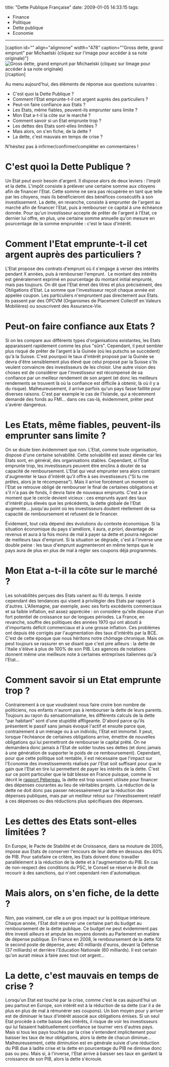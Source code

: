 title: "Dette Publique Française"
date: 2009-01-05 14:33:15
tags:
  - Finance
  - Politique
  - Dette publique
  - Economie
---

[caption id="" align="alignnone" width="478" caption="&quot;Gross dette, grand emprunt&quot; par Michaelski (cliquez sur l&#039;image pour accéder à sa note originale)"]![Gross dette, grand emprunt par Michaelski (cliquez sur limage pour accéder à sa note originale)](/images/)[/caption]

Au menu aujourd'hui, des éléments de réponse aux questions suivantes :

*   C'est quoi la Dette Publique ?
*   Comment l'Etat emprunte-t-il cet argent auprès des particuliers ?
*   Peut-on faire confiance aux Etats ?
*   Les Etats, même fiables, peuvent-ils emprunter sans limite ?
*   Mon Etat a-t-il la côte sur le marché ?
*   Comment savoir si un Etat emprunte trop ?
*   Les dettes des Etats sont-elles limitées ?
*   Mais alors, on s'en fiche, de la dette ?
*   La dette, c'est mauvais en temps de crise ?

N'hésitez pas à infirmer/confirmer/compléter en commentaires !

# C'est quoi la Dette Publique ?

Un Etat peut avoir besoin d'argent. Il dispose alors de deux leviers : l'impôt et la dette. L'impôt consiste à prélever une certaine somme aux citoyens afin de financer l'Etat. Cette somme ne sera pas récupérée en tant que telle par les citoyens, mais ils bénéficieront des bénéfices consécutifs à son investissement. La dette, en revanche, consiste à emprunter de l'argent au marché afin de financer l'Etat, puis à rembourser ce capital à une échéance donnée. Pour qu'un investisseur accepte de prêter de l'argent à l'Etat, ce dernier lui offre, en plus, une certaine somme annuelle qu'on mesure en pourcentage de la somme empruntée : c'est le taux d'intérêt.

# Comment l'Etat emprunte-t-il cet argent auprès des particuliers ?

L'Etat propose des contrats d'emprunt où il s'engage à verser des intérêts pendant X années, puis à rembourser l'emprunt.  Le montant des intérêts est généralement exprimé en pourcentage du montant initial emprunté, mais pas toujours. On dit que l'Etat émet des titres et plus précisément, des Obligations d'Etat. La somme que l'investisseur reçoit chaque année est appelée coupon. Les particuliers n'empruntent pas directement aux Etats. Ils passent par des OPCVM (Organismes de Placement Collectif en Valeurs Mobilières) ou souscrivent des Assurance-Vie.

# Peut-on faire confiance aux Etats ?

Si on les compare aux différents types d'organisations existantes, les Etats apparaissent rapidement comme les plus "sûrs". Cependant, il peut sembler plus risqué de prêter de l'argent à la Guinée (où les putschs se succèdent) qu'à la Suisse. C'est pourquoi le taux d'intérêt proposé par la Guinée se devra d'être sensiblement plus élevé que celui proposé par la Suisse s'ils veulent convaincre des investisseurs de les choisir. Une autre vision des choses est de considérer que l'investisseur est récompensé de sa confiance par un meilleur rendement de son argent (et donc les meilleurs rendements se trouvent là où la confiance est difficile à obtenir, là où il y a du risque). Malheureusement, il arrive parfois qu'un pays fasse faillite pour diverses raisons. C'est par exemple le cas de l'Islande, qui a récemment demandé des fonds au FMI&#8230; dans ces cas-là, évidemment, prêter peut s'avérer dangereux.

# Les Etats, même fiables, peuvent-ils emprunter sans limite ?

On se doute bien évidemment que non. L'Etat, comme toute organisation, dispose d'une certaine solvabilité. Cette solvabilité est assez élevée car les Etats sont, en général, des organisations stables. Cependant, si l'Etat emprunte trop, les investisseurs peuvent être enclins à douter de sa capacité de remboursement. L'Etat qui veut emprunter sera alors contraint d'augmenter le taux d'intérêt qu'il offre à ses investisseurs ("Si tu me prêtes, alors je te récompense"). Mais il arrive forcément un moment où l'Etat se retrouve obligé de rembourser le final de certaines obligations et s'il n'a pas de fonds, il devra faire de nouveaux emprunts. C'est à ce moment que le cercle devient vicieux : ces emprunts ayant des taux d'intérêt plus élevés que les précédents, la dette globale de l'Etat augmente&#8230; jusqu'au point où les investisseurs doutent réellement de sa capacité de remboursement et refusent de le financer.

Évidement, tout cela dépend des évolutions du contexte économique. Si la situation économique du pays s'améliore, il aura, _a priori_, davantage de revenus et aura à la fois moins de mal à payer sa dette et pourra négocier de meilleurs taux d'emprunt. Si la situation se dégrade, c'est à l'inverse une double peine : les taux d'emprunt augmenteront en même temps que le pays aura de plus en plus de mal à régler ses coupons déjà programmés.

# Mon Etat a-t-il la côte sur le marché ?

Les solvabilités perçues des Etats varient au fil du temps. Il existe cependant des tendances qui visent à privilégier des Etats par rapport à d'autres. L'Allemagne, par exemple, avec ses forts excédents commerciaux et sa faible inflation, est assez appréciée : on considère qu'elle dispose d'un fort potentiel de croissance sur de longues périodes. La France, en revanche, souffre des politiques des années 1970 qui ont abouti à d'importants déficit commerciaux et à une grosse inflation. Ces problèmes ont depuis été corrigés par l'augmentation des taux d'intérêts par la BCE. C'est de cette époque que nous héritons notre chômage chronique. Mais on peut toujours se rassurer en se disant que c'est pire ailleurs : la dette de l'Italie s'élève à plus de 100% de son PIB. Les agences de notations donnent même une meilleure note à certaines entreprises italiennes qu'à l'Etat&#8230;

# Comment savoir si un Etat emprunte trop ?

Contrairement à ce que voudraient nous faire croire bon nombre de politiciens, nos enfants n'auront pas à rembourser la dette de leurs parents. Toujours au rayon du sensationnalisme, les différents calculs de la dette "par habitant" sont d'une stupidité affligeante. D'abord parce qu'ils présentent le passif sans jamais évoqué l'actif et ensuite parce que, contrairement à un ménage ou à un individu, l'Etat est immortel. Il peut, lorsque l'échéance de certaines obligations arrive, émettre de nouvelles obligations qui lui permettront de rembourser le capital prêté. On ne demandera donc jamais à l'Etat de solder toutes ses dettes (et donc jamais à une génération de supporter le poids de ce remboursement). Cependant, pour que cette politique soit rentable, il est nécessaire que l'impact sur l'Economie des investissements réalisés par l'Etat soit suffisant pour que le gain que l'Etat en tire lui permettent de payer les intérêts de la dette. C'est sur ce point particulier que le bât blesse en France puisque, comme le décrit le [rapport Pébereau](//fr.wikipedia.org/wiki/Rapport_P%C3%A9bereau_sur_la_dette_publique), la dette est trop souvent utilisée pour financer des dépenses courantes au lieu de véritables projets. La réduction de la dette ne doit donc pas passer nécessairement par la réduction des dépenses publiques, mais par un meilleur retour sur l'investissement relatif à ces dépenses ou des réductions plus spécifiques des dépenses.

# Les dettes des Etats sont-elles limitées ?

En Europe, le Pacte de Stabilité et de Croissance, dans sa mouture de 2005, impose aux Etats de conserver l'encours de leur dette en dessous des 60% de PIB. Pour satisfaire ce critère, les Etats doivent donc travailler parallèlement à la réduction de la dette et à l'augmentation du PIB. En cas de non-respect des conditions du PSC, le Conseil se réserve le droit de recourir à des sanctions, qui n'ont cependant rien d'automatique.

# Mais alors, on s'en fiche, de la dette ?

Non, pas vraiment, car elle a un gros impact sur la politique intérieure. Chaque année, l'Etat doit réserver une certaine part du budget au remboursement de la dette publique. Ce budget ne peut évidemment pas être investi ailleurs et ampute les moyens donnés au Parlement en matière de dépense publique. En France en 2008, le remboursement de la dette fût le second poste de dépense, avec 40 milliards d'euros, devant la Défense (37 milliards) et derrière l'Education Nationale (60 milliards). Il est certain qu'on aurait mieux à faire avec tout cet argent&#8230;

# La dette, c'est mauvais en temps de crise ?

Lorsqu'un Etat est touché par la crise, comme c'est le cas aujourd'hui un peu partout en Europe, son intérêt est à la réduction de sa dette (car il a de plus en plus de mal à rémunérer ses coupons). Un bon moyen pour y arriver est de diminuer le taux d'intérêt associé aux obligations émises. Si un seul Etat procède à cette baisse des intérêts, il risque de voir les investisseurs qui lui faisaient habituellement confiance se tourner vers d'autres pays. Mais si tous les pays touchés par la crise s'entendent implicitement pour baisser les taux de leur obligations, alors la dette de chacun diminue&#8230; Malheureusement, cette diminution est en générale suivie d'une réduction du PIB due à ladite crise et la dette en pourcentage du PIB ne diminue donc pas ou peu. Mais si, à l'inverse, l'Etat arrive à baisser ses taux en gardant la croissance de son PIB, alors la dette s'écroule.